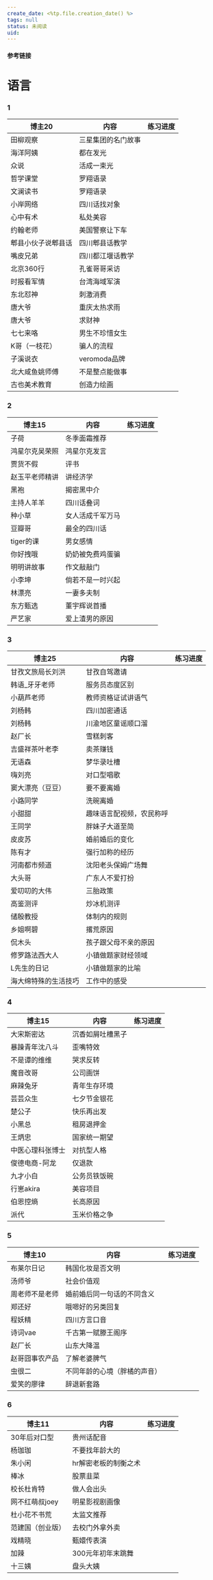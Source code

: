 ```yaml
---
create_date: <%tp.file.creation_date() %>
tags: null
status: 未阅读 
uid: 
---
```



#### 参考链接

# 语言

### 1

| 博主20 | 内容 | 练习进度 |
| --- | --- | --- |
| 田柳观察 | 三星集团的名门故事 |  |
| 海洋阿姨 | 都在发光 |  |
| 众说 | 活成一束光 |  |
| 哲学课堂 | 罗翔语录 |  |
| 文澜读书 | 罗翔语录 |  |
| 小岸网络 | 四川话找对象 |  |
| 心中有术 | 私处美容 |  |
| 约翰老师 | 美国警察让下车 |  |
| 郫县小伙子说郫县话 | 四川郫县话教学 |  |
| 嘴皮兄弟 | 四川都江堰话教学 |  |
| 北京360行 | 孔雀哥哥采访 |  |
| 时报看军情 | 台湾海域军演 |  |
| 东北怼神 | 刺激消费 |  |
| 唐大爷 | 重庆太热求雨 |  |
| 唐大爷 | 求财神 |  |
| 七七来咯 | 男生不珍惜女生 |  |
| K哥（一枝花） | 骗人的流程 |  |
| 子溪说衣 | veromoda品牌 |  |
| 北大咸鱼姚师傅 | 不是整点能做事 |  |
| 古也美术教育 | 创造力绘画 |  |

### 2

| 博主15 | 内容 | 练习进度 |
| --- | --- | --- |
| 子荷 | 冬季面霜推荐 |  |
| 鸿星尔克吴荣照 | 鸿星尔克发言 |  |
| 贾货不假 | 评书 |  |
| 赵玉平老师精讲 | 讲经济学 |  |
| 黑袍 | 揭密黑中介 |  |
| 主持人羊羊 | 四川话叠词 |  |
| 种小草 | 女人活成千军万马 |  |
| 豆瓣哥 | 最全的四川话 |  |
| tiger的课 | 男女感情 |  |
| 你好拽哦 | 奶奶被免费鸡蛋骗 |  |
| 明明讲故事 | 作文敲敲门 |  |
| 小李坤 | 倘若不是一时兴起 |  |
| 林漂亮 | 一妻多夫制 |  |
| 东方甄选 | 董宇辉说首播 |  |
| 严艺家 | 爱上渣男的原因 |  |

### 3

| 博主25 | 内容 | 练习进度 |
| --- | --- | --- |
| 甘孜文旅局长刘洪 | 甘孜自驾邀请 |  |
| 韩语_牙牙老师 | 服务员态度区别 |  |
| 小葫芦老师 | 教师资格证试讲语气 |  |
| 刘杨韩 | 四川加密通话 |  |
| 刘杨韩 | 川渝地区童谣顺口溜 |  |
| 赵厂长 | 雪糕刺客 |  |
| 吉盛祥茶叶老李 | 卖茶赚钱 |  |
| 无语森 | 梦华录吐槽 |  |
| 嗨刘亮 | 对口型唱歌 |  |
| 窦大漂亮（豆豆） | 要不要离婚 |  |
| 小路同学 | 洗碗离婚 |  |
| 小甜甜 | 趣味语言配视频，农民称呼 |  |
| 王同学 | 胖妹子大道至简 |  |
| 皮皮苏 | 婚前婚后的变化 |  |
| 陈有才 | 强行加称的经历 |  |
| 河南都市频道 | 沈阳老头保姆广场舞 |  |
| 大头哥 | 广东人不爱打扮 |  |
| 爱叨叨的大伟 | 三胎政策 |  |
| 高鉴测评 | 炒冰机测评 |  |
| 储殷教授 | 体制内的规则 |  |
| 乡姐啊碧 | 撂荒原因 |  |
| 侃木头 | 孩子跟父母不亲的原因 |  |
| 修罗路法西大人 | 小镇做题家财经领域 |  |
| L先生的日记 | 小镇做题家的比喻 |  |
| 海大绵特殊的生活技巧 | 工作中的感受 |  |

### 4

| 博主15 | 内容 | 练习进度 |
| --- | --- | --- |
| 大宋斯密达 | 沉香如屑吐槽黑子 |  |
| 暴躁青年沈八斗 | 歪嘴特效 |  |
| 不是谭的维维 | 哭求反转 |  |
| 魔音改哥 | 公司画饼 |  |
| 麻辣兔牙 | 青年生存环境 |  |
| 芸芸众生 | 七夕节金银花 |  |
| 楚公子 | 快乐再出发 |  |
| 小黑总 | 租房退押金 |  |
| 王炳忠 | 国家统一期望 |  |
| 中医心理科张博士 | 对抗型人格 |  |
| 俊德电商-阿龙 | 仅退款 |  |
| 九才小白 | 公务员铁饭碗 |  |
| 行崽akira | 美容项目 |  |
| 伯恩控熵 | 长高原因 |  |
| 派代 | 玉米价格之争 |  |

### 5

| 博主10 | 内容 | 练习进度 |
| --- | --- | --- |
| 布莱尔日记 | 韩国化妆是否文明 |  |
| 汤师爷 | 社会价值观 |  |
| 周老师不是老师 | 婚前婚后同一句话的不同含义 |  |
| 郑还好 | 哦嗯好的另类回复 |  |
| 程妖精 | 四川方言口音 |  |
| 诗词vae | 千古第一赋滕王阁序 |  |
| 赵厂长 | 山东大降温 |  |
| 赵哥囧事农产品 | 了解老婆脾气 |  |
| 虫很二 | 不同年龄的心境（胖橘的声音） |  |
| 爱笑的廖律 | 辞退新套路 |  |

### 6

| 博主11 | 内容 | 练习进度 |
| --- | --- | --- |
| 30年后对口型 | 贵州话配音 |  |
| 杨珈珈 | 不要找年龄大的 |  |
| 朱小闲 | hr解密老板的制衡之术 |  |
| 棒冰 | 股票韭菜 |  |
| 校长杜肯特 | 做人会出头 |  |
| 网不红萌叔joey | 明星影视剧画像 |  |
| 杜小花不书荒 | 太监文推荐 |  |
| 范建国（创业版） | 去校门外拿外卖 |  |
| 戏精晓 | 甄嬛传表演 |  |
| 加辣 | 300元年初年末跳舞 |  |
| 十三姨 | 盘头大姨 |  |